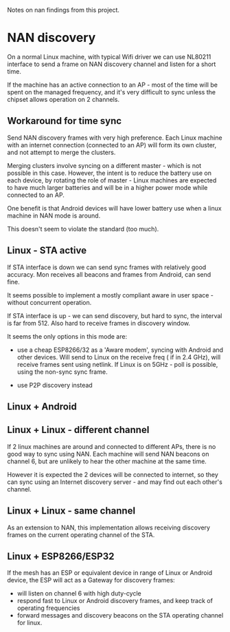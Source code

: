 Notes on nan findings from this project.

# NAN discovery

On a normal Linux machine, with typical Wifi driver we can use NL80211
interface to send a frame on NAN discovery channel and listen for a 
short time. 

If the machine has an active connection to an AP - most of the time will
be spent on the managed frequency, and it's very difficult to sync unless
the chipset allows operation on 2 channels. 


## Workaround for time sync 

Send NAN discovery frames with very high preference. Each Linux machine
with an internet connection (connected to an AP) will form its own cluster, 
and not attempt to merge the clusters. 

Merging clusters involve syncing on a different master - which is not possible
in this case. However, the intent is to reduce the battery use on each device,
by rotating the role of master - Linux machines are expected to have much 
larger batteries and will be in a higher power mode while connected to an AP.

One benefit is that Android devices will have lower battery use when a 
linux machine in NAN mode is around. 

This doesn't seem to violate the standard (too much).

## Linux - STA active

If STA interface is down we can send sync frames with relatively good accuracy.
Mon receives all beacons and frames from Android, can send fine.

It seems possible to implement a mostly compliant aware in user space - without 
concurrent operation.


If STA interface is up - we can send discovery, but hard to sync, the interval
is far from 512. Also hard to receive frames in discovery window.

It seems the only options in this mode are:

- use a cheap ESP8266/32 as a 'Aware modem', syncing with Android and 
other devices. Will send to Linux on the receive freq ( if in 2.4 GHz),
will receive frames sent using netlink. If Linux is on 5GHz - poll is possible,
using the non-sync sync frame. 

- use P2P discovery instead


## Linux + Android

## Linux + Linux - different channel

If 2 linux machines are around and connected to different APs, there is no
good way to sync using NAN.
Each machine will send NAN beacons on channel 6, but are unlikely to hear 
the other machine at the same time.

However it is expected the 2 devices will be connected to internet, so they
can sync using an Internet discovery server - and may find out each other's 
channel.

## Linux + Linux - same channel

As an extension to NAN, this implementation allows receiving discovery frames
on the current operating channel of the STA. 



## Linux + ESP8266/ESP32

If the mesh has an ESP or equivalent device in range of Linux or Android 
device, the ESP will act as a Gateway for discovery frames:
- will listen on channel 6 with high duty-cycle
- respond fast to Linux or Android discovery frames, and keep track of 
operating frequencies
- forward messages and discovery beacons on the STA operating channel for 
linux.

